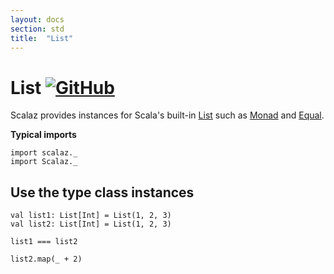 ```yaml
---
layout: docs
section: std
title:  "List"
---
```


# List [![GitHub](../img/github.png)](https://github.com/scalaz/scalaz/blob/series/7.3.x/core/src/main/scala/scalaz/std/List.scala)

Scalaz provides instances for Scala's built-in [List](https://www.scala-lang.org/api/current/scala/collection/immutable/List.html) such as [Monad](../typeclass/Monad.html) and [Equal](./Equal.html).

**Typical imports**

```tut:silent
import scalaz._
import Scalaz._
```

## Use the type class instances

```tut
val list1: List[Int] = List(1, 2, 3)
val list2: List[Int] = List(1, 2, 3)

list1 === list2

list2.map(_ + 2)
```
